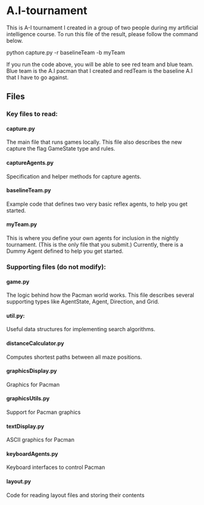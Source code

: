 # A.I-tournament

This is A-I tournament I created in a group of two people during my artificial intelligence course. To run this file of the
result, please follow the command below.

  python capture.py -r baselineTeam -b myTeam
  
  
If you run the code above, you will be able to see red team and blue team. Blue team is the A.I pacman that I created and
redTeam is the baseline A.I that I have to go against.

## Files

### Key files to read:
  #### capture.py	
  The main file that runs games locally. This file also describes the new capture the flag GameState type and rules.
  
  #### captureAgents.py	
  Specification and helper methods for capture agents.
  
  #### baselineTeam.py	
  Example code that defines two very basic reflex agents, to help you get started.
  
  #### myTeam.py	
  This is where you define your own agents for inclusion in the nightly tournament. (This is the only file that you submit.) 
  Currently, there is a Dummy Agent defined to help you get started.

### Supporting files (do not modify):
  #### game.py
  The logic behind how the Pacman world works. This file describes several supporting types like AgentState, Agent, Direction, and Grid.
  
  #### util.py:
  Useful data structures for implementing search algorithms.

  #### distanceCalculator.py
  Computes shortest paths between all maze positions.
  
  #### graphicsDisplay.py	
  Graphics for Pacman

  #### graphicsUtils.py	
  Support for Pacman graphics
  
  #### textDisplay.py	
  ASCII graphics for Pacman
  
  #### keyboardAgents.py	
  Keyboard interfaces to control Pacman
  
  #### layout.py
  Code for reading layout files and storing their contents
